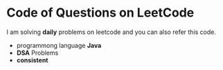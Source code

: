 # Code of Questions on LeetCode
I am solving **daily** problems on leetcode and you can also refer this code.
- programmong language **Java**
- **DSA** Problems
- **consistent**
